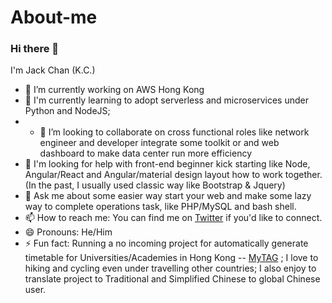# About-me
### Hi there 👋

I'm Jack Chan (K.C.)
- 🔭 I’m currently working on AWS Hong Kong
- 🌱 I'm currently learning to adopt serverless and microservices under Python and NodeJS; 
- - 👯 I’m looking to collaborate on cross functional roles like network engineer and developer integrate some toolkit or and web dashboard to make data center run more efficiency
- 🤔 I'm looking for help with front-end beginner kick starting like Node, Angular/React and Angular/material design layout how to work together. (In the past, I usually used classic way like Bootstrap & Jquery)
- 💬 Ask me about some easier way start your web and make some lazy way to complete operations task, like PHP/MySQL and bash shell.
- 📫 How to reach me: You can find me on [Twitter](https://twitter.com/chkc12) if you'd like to connect.
- 😄 Pronouns: He/Him
- ⚡ Fun fact: Running a no incoming project for automatically generate timetable for Universities/Academies in Hong Kong -- [MyTAG](https://mytag.hk) ; I love to hiking and cycling even under travelling other countries; I also enjoy to translate project to Traditional and Simplified Chinese to global Chinese user. 
